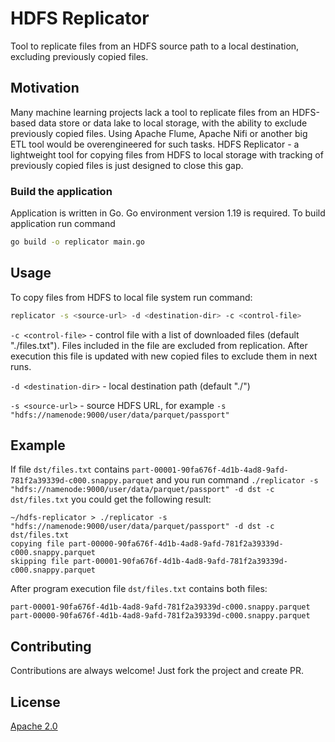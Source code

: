 # HDFS Replicator

Tool to replicate files from an HDFS source path to a local 
destination, excluding previously copied files.

## Motivation

Many machine learning projects lack a tool to replicate files from 
an HDFS-based data store or data lake to local storage, with 
the ability to exclude previously copied files. Using Apache Flume, 
Apache Nifi or another big ETL tool would be overengineered for 
such tasks. HDFS Replicator - a lightweight tool for copying files 
from HDFS to local storage with tracking of previously copied files 
is just designed to close this gap.

### Build the application

Application is written in Go. Go environment version 1.19 is required. 
To build application run command 
```bash
go build -o replicator main.go  
```

## Usage

To copy files from HDFS to local file system run command:
```bash
replicator -s <source-url> -d <destination-dir> -c <control-file>
```

`-c <control-file>` - control file with a list of downloaded files (default "./files.txt"). Files included in the 
file are excluded from replication. After execution this file is updated with new copied files to exclude them 
in next runs.

`-d <destination-dir>` - local destination path (default "./")

`-s <source-url>` - source HDFS URL, for example `-s "hdfs://namenode:9000/user/data/parquet/passport"`

## Example

If file `dst/files.txt` contains `part-00001-90fa676f-4d1b-4ad8-9afd-781f2a39339d-c000.snappy.parquet` and 
you run command `./replicator -s "hdfs://namenode:9000/user/data/parquet/passport" -d dst -c dst/files.txt`
you could get the following result:
 
```
~/hdfs-replicator > ./replicator -s "hdfs://namenode:9000/user/data/parquet/passport" -d dst -c dst/files.txt        
copying file part-00000-90fa676f-4d1b-4ad8-9afd-781f2a39339d-c000.snappy.parquet
skipping file part-00001-90fa676f-4d1b-4ad8-9afd-781f2a39339d-c000.snappy.parquet
```

After program execution file `dst/files.txt` contains both files:
```
part-00001-90fa676f-4d1b-4ad8-9afd-781f2a39339d-c000.snappy.parquet
part-00000-90fa676f-4d1b-4ad8-9afd-781f2a39339d-c000.snappy.parquet
```

## Contributing

Contributions are always welcome! Just fork the project and create PR. 

## License

[Apache 2.0](http://www.apache.org/licenses/)